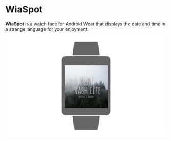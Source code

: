 # WiaSpot

**WiaSpot** is a watch face for Android Wear that displays the date and time in
a strange language for your enjoyment.

![Screenshot](https://github.com/troeggla/WiaSpot/blob/master/preview_analog_framed.png)
